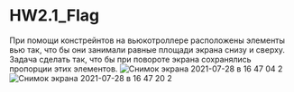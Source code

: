 # HW2.1_Flag

При помощи констрейнтов на вьюкотроллере расположены элементы вью так, что бы они занимали равные площади экрана снизу и сверху. 
Задача сделать так, что бы при повороте экрана сохранялись пропорции этих элементов.
![Снимок экрана 2021-07-28 в 16 47 04 2](https://user-images.githubusercontent.com/82398252/127333628-430d9d36-14f3-4e6c-8089-3b6301b8fb98.png)
![Снимок экрана 2021-07-28 в 16 47 20 2](https://user-images.githubusercontent.com/82398252/127333447-4ed714c7-1096-4123-b9bb-0ccf36a58559.png)




